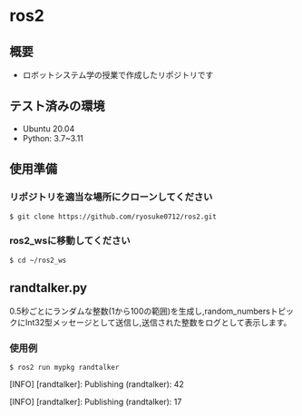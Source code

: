 # ros2

## 概要
- ロボットシステム学の授業で作成したリポジトリです

## テスト済みの環境
* Ubuntu 20.04
* Python: 3.7~3.11

## 使用準備
### リポジトリを適当な場所にクローンしてください
```shell
$ git clone https://github.com/ryosuke0712/ros2.git
```

### ros2_wsに移動してください
```shell
$ cd ~/ros2_ws
```

## randtalker.py
0.5秒ごとにランダムな整数(1から100の範囲)を生成し,random_numbersトピックにInt32型メッセージとして送信し,送信された整数をログとして表示します。

### 使用例
```shell
$ ros2 run mypkg randtalker
```
[INFO] [randtalker]: Publishing (randtalker): 42

[INFO] [randtalker]: Publishing (randtalker): 17

